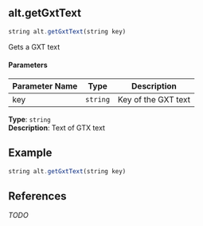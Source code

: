 [//]: # (version=eaf73e178cd4dedb1782f70e50c09eeec41181a32914f83a30c613c9dfa8801e)

## alt.getGxtText

```js
string alt.getGxtText(string key)
```

Gets a GXT text

#### Parameters
| Parameter Name | Type | Description |
| -------------- | ----------- | ----------- |
| key | `string` | Key of the GXT text |#### Return

**Type**: `string`  
**Description**: Text of GTX text  


## Example

```js
string alt.getGxtText(string key)
```

## References

*TODO*